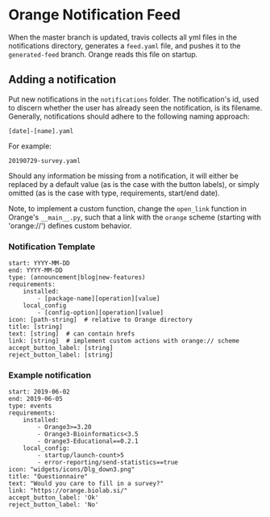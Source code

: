 # Orange Notification Feed

When the master branch is updated, travis collects all yml files in the notifications directory, generates a `feed.yaml` file, and pushes it to the `generated-feed` branch. Orange reads this file on startup.

## Adding a notification

Put new notifications in the `notifications` folder.
The notification's id, used to discern whether the user has already seen the notification, is its filename. Generally, notifications should adhere to the following naming approach:

```
[date]-[name].yaml
```

For example:

```
20190729-survey.yaml
```

Should any information be missing from a notification, it will either be replaced by a default value (as is the case with the button labels), or simply omitted (as is the case with type, requirements, start/end date).

Note, to implement a custom function, change the `open_link` function in Orange's `__main__.py`, such that a link with the `orange` scheme (starting with 'orange://') defines custom behavior.

### Notification Template

```
start: YYYY-MM-DD
end: YYYY-MM-DD
type: (announcement|blog|new-features)
requirements:
    installed:
        - [package-name][operation][value]
    local_config
        - [config-option][operation][value]
icon: [path-string]  # relative to Orange directory
title: [string]
text: [string]  # can contain hrefs
link: [string]  # implement custom actions with orange:// scheme
accept_button_label: [string]
reject_button_label: [string]
```

### Example notification

```
start: 2019-06-02
end: 2019-06-05
type: events
requirements:
    installed:
        - Orange3>=3.20
        - Orange3-Bioinformatics<3.5
        - Orange3-Educational==0.2.1
    local_config:
        - startup/launch-count>5
        - error-reporting/send-statistics==true 
icon: "widgets/icons/Dlg_down3.png" 
title: "Questionnaire"
text: "Would you care to fill in a survey?"
link: "https://orange.biolab.si/"
accept_button_label: 'Ok'
reject_button_label: 'No'
```
